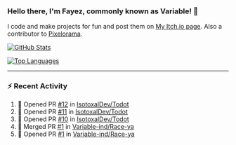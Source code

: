 ### Hello there, I'm Fayez, commonly known as Variable! 👋
I code and make projects for fun and post them on [My Itch.io page](https://variable-industries.itch.io/). Also a contributor to [Pixelorama](https://github.com/Orama-Interactive/Pixelorama).

[![GitHub Stats](https://github-readme-stats.vercel.app/api/?username=Variable-ind&show_icons=true&theme=merko)](https://github.com/anuraghazra/github-readme-stats)

[![Top Languages](https://github-readme-stats.vercel.app/api/top-langs/?username=Variable-ind&layout=compact&theme=merko)](https://github.com/anuraghazra/github-readme-stats)

---

### :zap: Recent Activity

<!--START_SECTION:activity-->
1. 💪 Opened PR [#12](https://github.com/IsotoxalDev/Todot/pull/12) in [IsotoxalDev/Todot](https://github.com/IsotoxalDev/Todot)
2. 💪 Opened PR [#11](https://github.com/IsotoxalDev/Todot/pull/11) in [IsotoxalDev/Todot](https://github.com/IsotoxalDev/Todot)
3. 💪 Opened PR [#10](https://github.com/IsotoxalDev/Todot/pull/10) in [IsotoxalDev/Todot](https://github.com/IsotoxalDev/Todot)
4. 🎉 Merged PR [#1](https://github.com/Variable-ind/Race-ya/pull/1) in [Variable-ind/Race-ya](https://github.com/Variable-ind/Race-ya)
5. 💪 Opened PR [#1](https://github.com/Variable-ind/Race-ya/pull/1) in [Variable-ind/Race-ya](https://github.com/Variable-ind/Race-ya)
<!--END_SECTION:activity-->

<!--
**Variable-ind/Variable-ind** is a ✨ _special_ ✨ repository because its `README.md` (this file) appears on your GitHub profile.

Here are some ideas to get you started:
- 🌱 I’m currently studying at ...
- 🔭 I’m currently working on ...
- 👯 I’m looking to collaborate on ...
- 🤔 I’m looking for help with ...
- 💬 Ask me about ...
- 📫 How to reach me: ...
- ⚡ Fun fact: ...
-->

